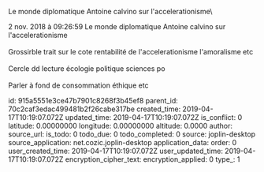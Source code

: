 Le monde diplomatique Antoine calvino sur l\'accelerationisme\

2 nov. 2018 à 09:26:59
Le monde diplomatique Antoine calvino sur l\'accelerationisme\
\
Grossirble trait sur le cote rentabilité de l\'accelerationisme
l\'amoralisme etc\
\
Cercle dd lecture écologie politique sciences po\
\
Parler à fond de consommation éthique etc


id: 915a5551e3ce47b7901c8268f3b45ef8
parent_id: 70c2caf3edac499481b2f26cabe317be
created_time: 2019-04-17T10:19:07.072Z
updated_time: 2019-04-17T10:19:07.072Z
is_conflict: 0
latitude: 0.00000000
longitude: 0.00000000
altitude: 0.0000
author: 
source_url: 
is_todo: 0
todo_due: 0
todo_completed: 0
source: joplin-desktop
source_application: net.cozic.joplin-desktop
application_data: 
order: 0
user_created_time: 2019-04-17T10:19:07.072Z
user_updated_time: 2019-04-17T10:19:07.072Z
encryption_cipher_text: 
encryption_applied: 0
type_: 1